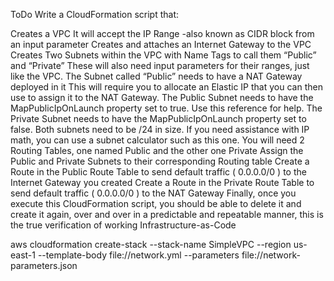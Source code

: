 ToDo
Write a CloudFormation script that:

Creates a VPC
It will accept the IP Range -also known as CIDR block from an input parameter
Creates and attaches an Internet Gateway to the VPC
Creates Two Subnets within the VPC with Name Tags to call them “Public” and “Private”
These will also need input parameters for their ranges, just like the VPC.
The Subnet called “Public” needs to have a NAT Gateway deployed in it
This will require you to allocate an Elastic IP that you can then use to assign it to the NAT Gateway.
The Public Subnet needs to have the MapPublicIpOnLaunch property set to true. Use this reference for help.
The Private Subnet needs to have the MapPublicIpOnLaunch property set to false.
Both subnets need to be /24 in size.
If you need assistance with IP math, you can use a subnet calculator such as this one.
You will need 2 Routing Tables, one named Public and the other one Private
Assign the Public and Private Subnets to their corresponding Routing table
Create a Route in the Public Route Table to send default traffic ( 0.0.0.0/0 ) to the Internet Gateway you created
Create a Route in the Private Route Table to send default traffic ( 0.0.0.0/0 ) to the NAT Gateway
Finally, once you execute this CloudFormation script, you should be able to delete it and create it again, over and over in a predictable and repeatable manner, this is the true verification of working Infrastructure-as-Code


aws cloudformation create-stack  --stack-name SimpleVPC --region us-east-1 --template-body file://network.yml --parameters file://network-parameters.json